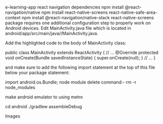e-learning-app
react navigation dependencies
npm install @react-navigation/native
npm install react-native-screens react-native-safe-area-context
npm install @react-navigation/native-stack
react-native-screens package requires one additional configuration step to properly work on Android devices. Edit MainActivity.java file which is located in android/app/src/main/java//MainActivity.java.

Add the highlighted code to the body of MainActivity class:

public class MainActivity extends ReactActivity { // ... @Override protected void onCreate(Bundle savedInstanceState) { super.onCreate(null); } // ... }

and make sure to add the following import statement at the top of this file below your package statement:

import android.os.Bundle;
node module delete command:- rm -r node_modules

make android emulator to using metro

cd android
./gradlew assembleDebug

Images

